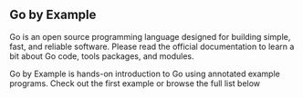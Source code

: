 ## Go by Example
Go is an open source programming language designed for
building simple, fast, and reliable software. Please read the
official documentation to learn a bit about Go code, tools
packages, and modules.

Go by Example is hands-on introduction to Go using
annotated example programs. Check out the first example
or browse the full list below